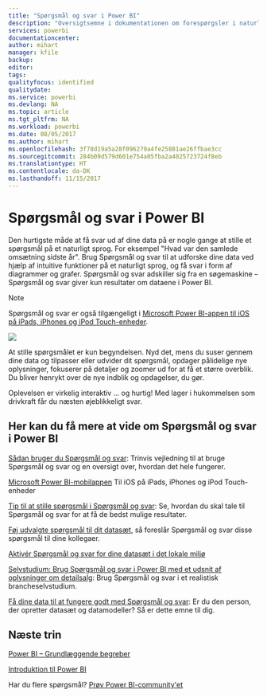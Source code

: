```yaml
---
title: "Spørgsmål og svar i Power BI"
description: "Oversigtsemne i dokumentationen om forespørgsler i naturligt sprog i Spørgsmål og svar i Power BI."
services: powerbi
documentationcenter: 
author: mihart
manager: kfile
backup: 
editor: 
tags: 
qualityfocus: identified
qualitydate: 
ms.service: powerbi
ms.devlang: NA
ms.topic: article
ms.tgt_pltfrm: NA
ms.workload: powerbi
ms.date: 08/05/2017
ms.author: mihart
ms.openlocfilehash: 3f78d19a5a28f096279a4fe25881ae26ffbae3cc
ms.sourcegitcommit: 284b09d579d601e754a05fba2a4025723724f8eb
ms.translationtype: HT
ms.contentlocale: da-DK
ms.lasthandoff: 11/15/2017
---
```

# <a name="qa-in-power-bi"></a>Spørgsmål og svar i Power BI
Den hurtigste måde at få svar ud af dine data på er nogle gange at stille et spørgsmål på et naturligt sprog. For eksempel "Hvad var den samlede omsætning sidste år".  Brug Spørgsmål og svar til at udforske dine data ved hjælp af intuitive funktioner på et naturligt sprog, og få svar i form af diagrammer og grafer. Spørgsmål og svar adskiller sig fra en søgemaskine – Spørgsmål og svar giver kun resultater om dataene i Power BI.

> [!NOTE]
> Spørgsmål og svar er også tilgængeligt i [Microsoft Power BI-appen til iOS på iPads, iPhones og iPod Touch-enheder](mobile-apps-ios-qna.md).
> 
> 

![](media/service-q-and-a/pbi_qa_boxsalessqft.png)

At stille spørgsmålet er kun begyndelsen.  Nyd det, mens du suser gennem dine data og tilpasser eller udvider dit spørgsmål, opdager pålidelige nye oplysninger, fokuserer på detaljer og zoomer ud for at få et større overblik. Du bliver henrykt over de nye indblik og opdagelser, du gør.

Oplevelsen er virkelig interaktiv ... og hurtig! Med lager i hukommelsen som drivkraft får du næsten øjeblikkeligt svar.

## <a name="for-more-details-about-power-bi-qa"></a>Her kan du få mere at vide om Spørgsmål og svar i Power BI
[Sådan bruger du Spørgsmål og svar](service-how-to-q-and-a.md): Trinvis vejledning til at bruge Spørgsmål og svar og en oversigt over, hvordan det hele fungerer.

[Microsoft Power BI-mobilappen](mobile-apps-ios-qna.md) Til iOS på iPads, iPhones og iPod Touch-enheder

[Tip til at stille spørgsmål i Spørgsmål og svar](service-q-and-a-tips.md): Se, hvordan du skal tale til Spørgsmål og svar for at få de bedst mulige resultater.

[Føj udvalgte spørgsmål til dit datasæt](service-q-and-a-create-featured-questions.md), så foreslår Spørgsmål og svar disse spørgsmål til dine kollegaer.

[Aktivér Spørgsmål og svar for dine datasæt i det lokale miljø](service-q-and-a-direct-query.md)

[Selvstudium: Brug Spørgsmål og svar i Power BI med et udsnit af oplysninger om detailsalg](power-bi-visualization-introduction-to-q-and-a.md): Brug Spørgsmål og svar i et realistisk brancheselvstudium.

[Få dine data til at fungere godt med Spørgsmål og svar](service-prepare-data-for-q-and-a.md): Er du den person, der opretter datasæt og datamodeller?  Så er dette emne til dig.

## <a name="next-steps"></a>Næste trin
[Power BI – Grundlæggende begreber](service-basic-concepts.md)

[Introduktion til Power BI](service-get-started.md)

Har du flere spørgsmål? [Prøv Power BI-community'et](http://community.powerbi.com/)

